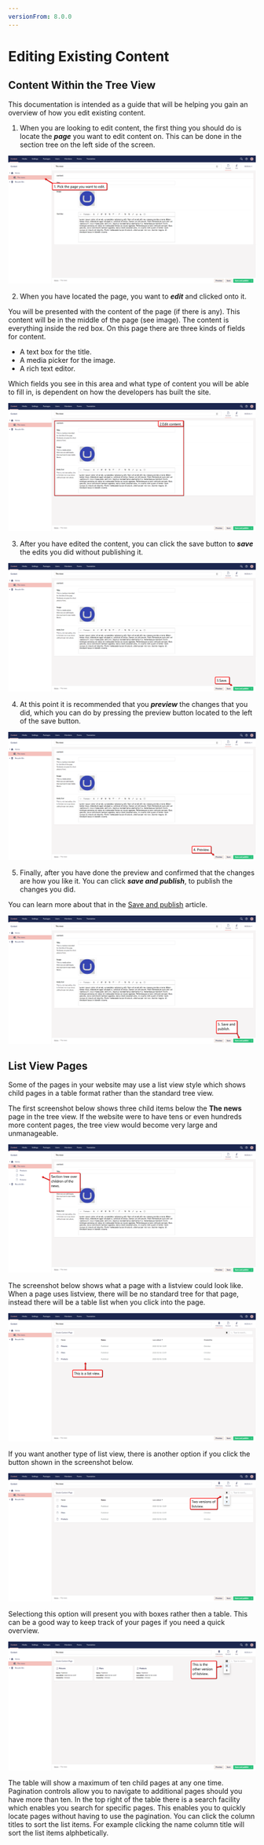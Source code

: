 ```yaml
---
versionFrom: 8.0.0
---
```


# Editing Existing Content

## Content Within the Tree View

This documentation is intended as a guide that will be helping you gain an overview of how you edit existing content.

1.	When you are looking to edit content, the first thing you should do is locate the ***page*** you want to edit content on. This can be done in the section tree on the left side of the screen.

![Pick the page you want to edit in the section tree.](images/Pick-page.png)

2.	When you have located the page, you want to ***edit*** and clicked onto it.

You will be presented with the content of the page (if there is any). 
This content will be in the middle of the page (see image). The content is everything inside the red box. On this page there are three kinds of fields for content.
- A text box for the title.
- A media picker for the image.
- A rich text editor.

Which fields you see in this area and what type of content you will be able to fill in, is dependent on how the developers has built the site.

![This shows the content on the middle of the page.](images/Edit-content.png)

3.	After you have edited the content, you can click the save button to ***save*** the edits you did without publishing it.

![This shows the save button in the buttom left of the screen.](images/Save.png)

4.	At this point it is recommended that you ***preview*** the changes that you did, which you can do by pressing the preview button located to the left of the save button.

![This shows the preview button next to the save button.](images/Preview.png)

5.	Finally, after you have done the preview and confirmed that the changes are how you like it.
You can click ***save and publish***, to publish the changes you did.

You can learn more about that in the [Save and publish](../Creating-Saving-and-Publishing-Content) article.

![This shows the save and publish button.](images/Save-publish.png)


## List View Pages

Some of the pages in your website may use a list view style which shows child pages in a table format rather than the standard tree view.

The first screenshot below shows three child items below the **The news** page in the tree view. If the website were to have tens or even hundreds more content pages, the tree view would become very large and unmanageable.

![Shows the standard tree view.](images/Non-listview.png)

The screenshot below shows what a page with a listview could look like.
When a page uses listview, there will be no standard tree for that page, instead there will be a table list when you click into the page.

![Shows the regular listview.](images/List-view.png)

If you want another type of list view, there is another option if you click the button shown in the screenshot below.

![Shows the options for listview.](images/Options-for-listview.png)

Selectiong this option will present you with boxes rather then a table.
This can be a good way to keep track of your pages if you need a quick overview.

![Shows the other option for listview.](images/Other-version-of-listview.png)


The table will show a maximum of ten child pages at any one time. Pagination controls allow you to navigate to additional pages should you have more than ten. In the top right of the table there is a search facility which enables you search for specific pages. This enables you to quickly locate pages without having to use the pagination. You can click the column titles to sort the list items. For example clicking the name column title will sort the list items alphbetically.
